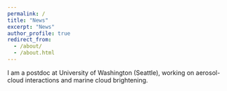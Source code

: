 ```yaml
---
permalink: /
title: "News"
excerpt: "News"
author_profile: true
redirect_from: 
  - /about/
  - /about.html
---
```


I am a postdoc at University of Washington (Seattle), working on aerosol-cloud interactions and marine cloud brightening. 
